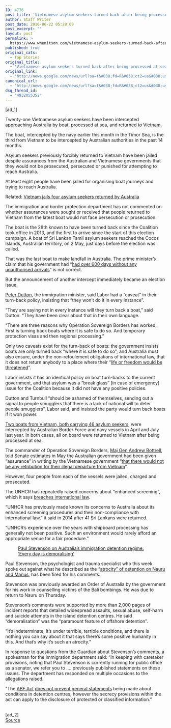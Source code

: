 ```yaml
---
ID: 4776
post_title: 'Vietnamese asylum seekers turned back after being processed at sea &#8211; The Guardian'
author: Staff Writer
post_date: 2016-06-22 05:28:09
post_excerpt: ""
layout: post
permalink: >
  https://www.whenitson.com/vietnamese-asylum-seekers-turned-back-after-being-processed-at-sea-the-guardian/
published: true
original_cats:
  - Top Stories
original_title:
  - 'Vietnamese asylum seekers turned back after being processed at sea - The Guardian'
original_link:
  - 'http://news.google.com/news/url?sa=t&#038;fd=R&#038;ct2=us&#038;usg=AFQjCNFliXuBbvfilxioH8nqwIL6qJf7fA&#038;clid=c3a7d30bb8a4878e06b80cf16b898331&#038;cid=52779137212342&#038;ei=6CFqV-D9H5e0hAGa06ngBw&#038;url=https://www.theguardian.com/australia-news/2016/jun/22/vietnamese-asylum-seekers-turned-back-after-being-processed-at-sea'
canonical_url:
  - 'http://news.google.com/news/url?sa=t&#038;fd=R&#038;ct2=us&#038;usg=AFQjCNFliXuBbvfilxioH8nqwIL6qJf7fA&#038;clid=c3a7d30bb8a4878e06b80cf16b898331&#038;cid=52779137212342&#038;ei=6CFqV-D9H5e0hAGa06ngBw&#038;url=https://www.theguardian.com/australia-news/2016/jun/22/vietnamese-asylum-seekers-turned-back-after-being-processed-at-sea'
dsq_thread_id:
  - "4932055352"
---
```

 [ad_1]
<br><div itemprop="articleBody" data-test-id="article-review-body" readability="144.94117647059">
<p>Twenty-one Vietnamese asylum seekers have been intercepted approaching Australia by boat, processed at sea, and returned to <a href="https://www.theguardian.com/world/vietnam" data-link-name="auto-linked-tag" data-component="auto-linked-tag" class="u-underline">Vietnam</a>.</p>
<p>The boat, intercepted by the navy earlier this month in the Timor Sea, is the third from Vietnam to be intercepted by Australian authorities in the past 14 months.</p>
<p>Asylum seekers previously forcibly returned to Vietnam have been jailed despite assurances from the Australian and Vietnamese governments that they would not be prosecuted, persecuted or punished for attempting to reach Australia.</p>
<p>At least eight people have been jailed for organising boat journeys and trying to reach Australia.</p>
<aside class="element element-rich-link element-rich-link--not-upgraded" data-component="rich-link" data-link-name="rich-link-1 | 1" readability="0.28125"><p> <span>Related: </span><a href="https://www.theguardian.com/australia-news/2016/may/26/vietnam-jails-four-asylum-seekers-returned-by-australia" data-link-name="in body link" class="u-underline">Vietnam jails four asylum seekers returned by Australia</a> </p>
</aside><p>The immigration and border protection department has not commented on whether assurances were sought or received that people returned to Vietnam from the latest boat would not face persecution or prosecution.</p>
<p>The boat is the 28th known to have been turned back since the Coalition took office in 2013, and the first to arrive since the start of this election campaign. A boat of Sri Lankan Tamil asylum seekers reached the Cocos Islands, Australian territory, on 2 May, just days before the election was called.<br/></p>
<p>That was the last boat to make landfall in Australia. The prime minister’s claim that his government had “<a href="https://www.malcolmturnbull.com.au/media/visiting-the-australian-border-force-with-natasha-griggs-mp-in-darwin" data-link-name="in body link" class="u-underline">had over 600 days without any unauthorised arrivals</a>” is not correct.</p>
<p>But the announcement of another intercept immediately became an election issue.</p>
<p><a href="http://www.theguardian.com/australia-news/peter-dutton" data-link-name="auto-linked-tag" data-component="auto-linked-tag" class="u-underline">Peter Dutton</a>, the immigration minister, said Labor had a “caveat” in their turn-back policy, insisting that “they won’t do it in every instance”.</p>
<p>“They are saying not in every instance will they turn back a boat,” said Dutton. “They have been clear about that in their own language.</p>
<p>“There are three reasons why Operation Sovereign Borders has worked. First is turning back boats where it is safe to do so. And temporary protection visas and then regional processing.”</p>
<p>Only two caveats exist for the turn-back of boats: the government insists boats are only turned back “where it is safe to do so”; and Australia must also ensure, under the non-refoulement obligations of international law, that it does not return anybody to a place where their “<a href="http://www.unhcr.org/protect/PROTECTION/3b66c2aa10.pdf" data-link-name="in body link" class="u-underline">life or freedom would be threatened</a>”.</p>
<p>Labor insists it has an identical policy on boat turn-backs to the current government, and that asylum was a “break glass” [in case of emergency] issue for the Coalition because it did not have any positive policies.</p>
<p>Dutton and Turnbull “should be ashamed of themselves, sending out a signal to people smugglers that there is a lack of national will to deter people smugglers”, Labor said, and insisted the party would turn back boats if it won power. </p>
<p><a href="https://www.theguardian.com/australia-news/2016/may/24/vietnamese-asylum-seekers-forcibly-returned-by-australia-face-jail" data-link-name="in body link" class="u-underline">Two boats from Vietnam, both carrying 46 asylum seekers</a>, were intercepted by Australian Border Force and navy vessels in April and July last year. In both cases, all on board were returned to Vietnam after being processed at sea.<br/></p>
<p>The commander of Operation Sovereign Borders, <a href="https://www.border.gov.au/about/operation-sovereign-borders/major-general-andrew-bottrell" data-link-name="in body link" class="u-underline">Maj Gen Andrew Bottrell</a>, told Senate estimates in May the Australian government had been given “assurance” in writing by the Vietnamese government “<a href="https://uploads.guim.co.uk/2016/05/23/Legal_and_Constitutional_Affairs_Legislation_Committee_2015_05_25_3493_Official.pdf" data-link-name="in body link" class="u-underline">that there would not be any retribution for their illegal departure from Vietnam</a>”.<br/></p>
<p>However, four people from each of the vessels were jailed, charged and prosecuted.</p>
<p>The UNHCR has repeatedly raised concerns about “enhanced screening”, which it says <a href="http://www.unhcr.org/53baa6ff6.html" data-link-name="in body link" class="u-underline">breaches international law</a>.<br/></p>
<p>“UNHCR has previously made known its concerns to Australia about its enhanced screening procedures and their non-compliance with international law,” it said in 2014 after 41 Sri Lankans were returned.<br/></p>
<p>“UNHCR’s experience over the years with shipboard processing has generally not been positive. Such an environment would rarely afford an appropriate venue for a fair procedure.”</p>
<figure class="element element-video fig--has-shares fig--narrow-caption" data-canonical-url="https://www.theguardian.com/australia-news/video/2016/jun/20/paul-stevenson-on-australias-detention-regime-every-day-is-demoralising-video" data-short-url="http://gu.com/p/4ytkg" data-show-ads="true" data-video-id="2552785" data-video-name="Paul Stevenson on Australia's immigration detention regime: 'Every day is demoralising' &#x2013; video" data-video-provider="theguardian.com" data-component="video-inbody-embed">

<figcaption class="caption caption--img"><a href="https://www.theguardian.com/australia-news/video/2016/jun/20/paul-stevenson-on-australias-detention-regime-every-day-is-demoralising-video" data-link-name="in body link" class="u-underline">Paul Stevenson on Australia’s immigration detention regime: ‘Every day is demoralising’</a>
</figcaption></figure><p>Paul Stevenson, the psychologist and trauma specialist who this week spoke out against what he described as the “<a href="https://www.theguardian.com/australia-news/2016/jun/20/the-worst-ive-seen-trauma-expert-lifts-lid-on-atrocity-of-australias-detention-regime" data-link-name="in body link" class="u-underline">atrocity” of detention on Nauru and Manus</a>, has been fired for his comments. </p>
<p>Stevenson was previously awarded an Order of Australia by the government for his work in counselling victims of the Bali bombings. He was due to return to Nauru on Thursday.</p>
<p>Stevenson’s comments were supported by more than 2,000 pages of incident reports that detailed widespread assaults, sexual abuse, self-harm and suicide attempts in the island detention centres. He said “demoralisation” was the “paramount feature of offshore detention”.</p>
<p>“It’s indeterminate, it’s under terrible, terrible conditions, and there is nothing you can say about it that says there’s some positive humanity in this. And that’s why it’s such an atrocity.”</p>
<p>In response to questions from the Guardian about Stevenson’s comments, a spokesman for the immigration department said: “In keeping with caretaker provisions, noting that Paul Stevenson is currently running for public office as a senator, we refer you to .... previously published statements on these issues. The department has responded on multiple occasions to the allegations raised.</p>
<p>“The <a href="https://www.legislation.gov.au/Details/C2016C00650" data-link-name="in body link" class="u-underline">ABF Act</a> <a href="http://newsroom.border.gov.au/releases/secrecy-provisions-of-the-australian-border-force-act" data-link-name="in body link" class="u-underline">does not prevent general statements</a> being made about conditions in detention centres; however the secrecy provisions within the act can apply to the disclosure of protected or classified information.”</p>
</div>
<br>[ad_2]
<br><a href="http://news.google.com/news/url?sa=t&#038;fd=R&#038;ct2=us&#038;usg=AFQjCNFliXuBbvfilxioH8nqwIL6qJf7fA&#038;clid=c3a7d30bb8a4878e06b80cf16b898331&#038;cid=52779137212342&#038;ei=6CFqV-D9H5e0hAGa06ngBw&#038;url=https://www.theguardian.com/australia-news/2016/jun/22/vietnamese-asylum-seekers-turned-back-after-being-processed-at-sea">Source </a>